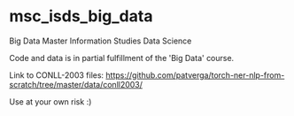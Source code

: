 # msc_isds_big_data
Big Data Master Information Studies Data Science 

Code and data is in partial fulfillment of the 'Big Data' course.

Link to CONLL-2003 files:
https://github.com/patverga/torch-ner-nlp-from-scratch/tree/master/data/conll2003/


Use at your own risk :)
